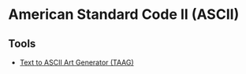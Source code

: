 # American Standard Code II (ASCII)

## Tools

- [Text to ASCII Art Generator (TAAG)](https://patorjk.com/software/taag/)
